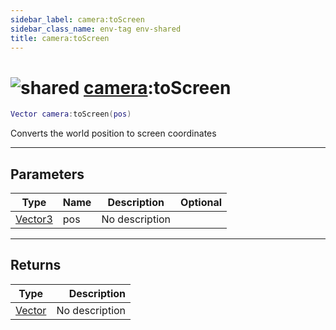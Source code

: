 ```yaml
---
sidebar_label: camera:toScreen
sidebar_class_name: env-tag env-shared
title: camera:toScreen
---
```


# <img src='/img/wiki/shared.png' alt='shared' classname='env-tag' /> [camera](../camera/README.md):toScreen

```lua
Vector camera:toScreen(pos)
```

Converts the world position to screen coordinates<br/>

-----------------
## Parameters

| Type   | Name | Description | Optional |
| ------ | ---- | ----------- | -------: |
| [Vector3](../vector3/README.md) | pos | No description |   |

-----------------
## Returns

| Type   | Description |
| ------ | ----------: |
| [Vector](../vector/README.md) | No description |
